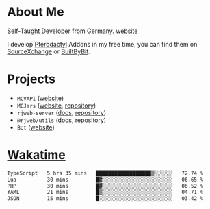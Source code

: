 # About Me

Self-Taught Developer from Germany. [website](https://rjansen.dev)

I develop [Pterodactyl](https://pterodactyl.io) Addons in my free time, you can find
them on [SourceXchange](https://www.sourcexchange.net/teams/356/profile) or [BuiltByBit](https://builtbybit.com/search/3078009).

# Projects

- `MCVAPI` ([website](https://versions.mcjars.app))
- `MCJars` ([website](https://mcjars.app), [repository](https://github.com/0x7d8/mcjar))
- `rjweb-server` ([docs](https://server.rjweb.dev), [repository](https://github.com/0x7d8/NPM_WEB-SERVER))
- `@rjweb/utils` ([docs](https://utils.rjweb.dev), [repository](https://github.com/0x7d8/rjweb-utils))
- `Bot` ([website](https://bot.rjns.dev))

# [Wakatime](https://wakatime.com/@0x7d8)

<!--START_SECTION:waka-->

```txt
TypeScript   5 hrs 35 mins   ██████████████████▒░░░░░░   72.74 %
Lua          30 mins         █▓░░░░░░░░░░░░░░░░░░░░░░░   06.65 %
PHP          30 mins         █▓░░░░░░░░░░░░░░░░░░░░░░░   06.52 %
YAML         21 mins         █▒░░░░░░░░░░░░░░░░░░░░░░░   04.71 %
JSON         15 mins         █░░░░░░░░░░░░░░░░░░░░░░░░   03.42 %
```

<!--END_SECTION:waka-->
